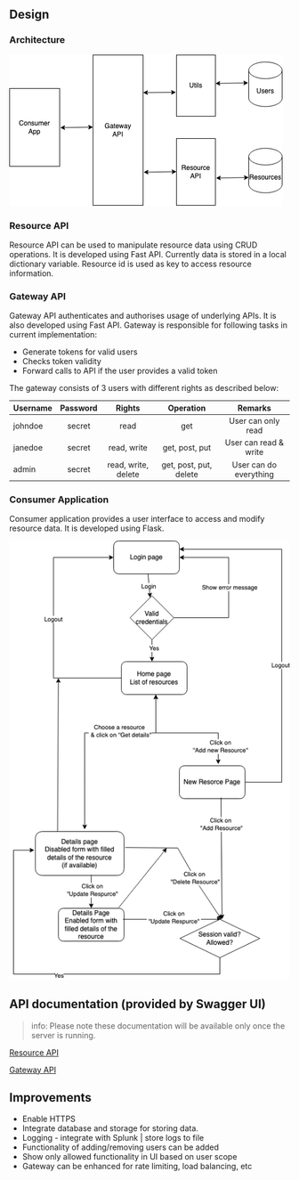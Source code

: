 ## Design

### Architecture
![Resource Project design](design_resource.png)

### Resource API
Resource API can be used to manipulate resource data using CRUD operations.
It is developed using Fast API. 
Currently data is stored in a local dictionary variable. Resource id is used as key to access resource information.

### Gateway API
Gateway API authenticates and authorises usage of underlying APIs. 
It is also developed using Fast API.
Gateway is responsible for following tasks in current implementation:
- Generate tokens for valid users
- Checks token validity
- Forward calls to API if the user provides a valid token

The gateway consists of 3 users with different rights as described below:

| Username  |  Password  |      Rights           |        Operation         |       Remarks           |
|-----------|:----------:|:---------------------:|:------------------------:|:-----------------------:|
| johndoe   |   secret   | read                  | get                      | User can only read      |
| janedoe   |   secret   | read, write           | get, post, put           | User can read & write   |
| admin     |   secret   | read, write, delete   | get, post, put, delete   | User can do everything  |

### Consumer Application
Consumer application provides a user interface to access and modify resource data.
It is developed using Flask.

![Consumer App](consumer_app_journey.png)

## API documentation (provided by Swagger UI)
>info: Please note these documentation will be available only once the server is running.

[Resource API](http://127.0.0.1:8282/docs)

[Gateway API](http://127.0.0.1:8484/docs)

## Improvements
- Enable HTTPS
- Integrate database and storage for storing data.
- Logging - integrate with Splunk | store logs to file 
- Functionality of adding/removing users can be added
- Show only allowed functionality in UI based on user scope
- Gateway can be enhanced for rate limiting, load balancing, etc